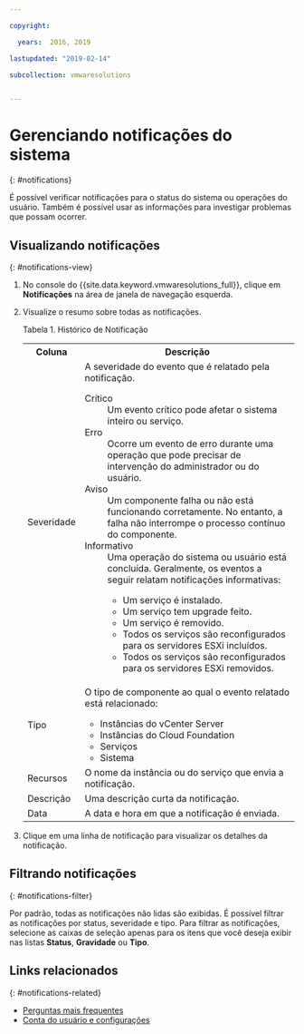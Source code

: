 ```yaml
---

copyright:

  years:  2016, 2019

lastupdated: "2019-02-14"

subcollection: vmwaresolutions


---
```


# Gerenciando notificações do sistema
{: #notifications}

É possível verificar notificações para o status do sistema ou operações do usuário. Também é possível usar as informações para investigar problemas que possam ocorrer.

## Visualizando notificações
{: #notifications-view}

1. No console do {{site.data.keyword.vmwaresolutions_full}}, clique em **Notificações** na área de janela de navegação esquerda.
2. Visualize o resumo sobre todas as notificações.

   Tabela 1. Histórico de Notificação

    <table>
      <tr>
        <th>Coluna</th>
        <th>Descrição</th>
      </tr>
      <tr>
        <td>Severidade</td>
        <td>A severidade do evento que é relatado pela notificação.
          <dl class="dl">
          <dt class="dt dlterm">Crítico</dt>
          <dd class="dd">Um evento crítico pode afetar o sistema inteiro ou serviço.</dd>
          <dt class="dt dlterm">Erro</dt>
          <dd class="dd">Ocorre um evento de erro durante uma operação que pode precisar de intervenção do administrador ou do usuário.</dd>
          <dt class="dt dlterm">Aviso</dt>
          <dd class="dd">Um componente falha ou não está funcionando corretamente. No entanto, a falha não interrompe o processo contínuo do
       componente.</dd>
            <dt class="dt dlterm">Informativo</dt>
            <dd class="dd">Uma operação do sistema ou usuário está concluída. Geralmente, os eventos a seguir relatam notificações informativas:
              <ul class="ul">
                <li class="li">Um serviço é instalado.</li>
                <li class="li">Um serviço tem upgrade feito.</li>
                <li class="li">Um serviço é removido.</li>
                <li class="li">Todos os serviços são reconfigurados para os servidores ESXi incluídos.</li>
                <li class="li">Todos os serviços são reconfigurados para os servidores ESXi removidos.</li>
              </ul>
            </dd>
          </dl>
        </td>
       </tr>
       <tr>
         <td>Tipo</td>
         <td>O tipo de componente ao qual o evento relatado está relacionado:<ul><li>Instâncias do vCenter Server</li><li>Instâncias do Cloud Foundation</li><li>Serviços</li><li>Sistema</li></ul></td>
       </tr>
       <tr>
         <td>Recursos</td>
         <td>O nome da instância ou do serviço que envia a notificação.</td>
       </tr>
       <tr>
         <td>Descrição</td>
         <td>Uma descrição curta da notificação.</td>
       </tr>
       <tr>
         <td>Data</td>
         <td>A data e hora em que a notificação é enviada.</td>
       </tr>
    </table>                                       

3. Clique em uma linha de notificação para visualizar os detalhes da notificação.

## Filtrando notificações
{: #notifications-filter}

Por padrão, todas as notificações não lidas são exibidas. É possível filtrar as notificações por status, severidade e tipo. Para filtrar as notificações, selecione as caixas de seleção apenas para os itens que você deseja exibir nas listas **Status**, **Gravidade** ou **Tipo**.

## Links relacionados
{: #notifications-related}

* [Perguntas mais frequentes](/docs/services/vmwaresolutions/vmonic?topic=vmware-solutions-faq)
* [Conta do usuário e configurações](/docs/services/vmwaresolutions/vmonic?topic=vmware-solutions-useraccount)
